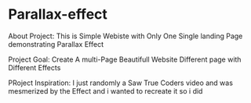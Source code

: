 # Parallax-effect
About Project: This is Simple Webiste with Only One Single landing Page demonstrating Parallax Effect

Project Goal: Create A multi-Page Beautifull Website Different page with Different Effects

PRoject Inspiration: I just randomly a Saw True Coders video and was mesmerized by the Effect and i wanted to recreate it so i did 

